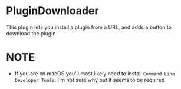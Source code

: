# PluginDownloader

This plugin lets you install a plugin from a URL, and adds a button to download the plugin

# NOTE
- If you are on macOS you'll most likely need to install `Command Line Developer Tools`. I'm not sure why but it seems to be  required
